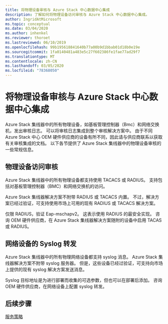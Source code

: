 ```yaml
---
title: 将物理设备审核与 Azure Stack 中心数据中心集成
description: 了解如何将物理设备访问审核与 Azure Stack 中心数据中心集成。
author: IngridAtMicrosoft
ms.topic: conceptual
ms.date: 03/04/2020
ms.author: inhenkel
ms.reviewer: thoroet
ms.lastreviewed: 06/10/2019
ms.openlocfilehash: 99b195618841640b77a00b9d1bbab01d18b0e19e
ms.sourcegitcommit: 1fa0140481a483e5c27f602386fe1fae77ad29f7
ms.translationtype: MT
ms.contentlocale: zh-CN
ms.lasthandoff: 03/05/2020
ms.locfileid: "78368050"
---
```

# <a name="integrate-physical-device-auditing-with-your-azure-stack-hub-datacenter"></a>将物理设备审核与 Azure Stack 中心数据中心集成

Azure Stack 集线器中的所有物理设备，如基板管理控制器（Bmc）和网络交换机，发出审核日志。 可以将审核日志集成到整个审核解决方案中。 由于不同 Azure Stack 中心 OEM 硬件供应商的设备有所不同，因此请与供应商联系以获取有关审核集成的文档。 以下各节提供了 Azure Stack 集线器中的物理设备审核的一些常规信息。  

## <a name="physical-device-access-auditing"></a>物理设备访问审核

Azure Stack 集线器中的所有物理设备都支持使用 TACACS 或 RADIUS。 支持包括对基板管理控制器（BMC）和网络交换机的访问。

Azure Stack 集线器解决方案不附带 RADIUS 或 TACACS 内置。 不过，解决方案已经过验证，可支持使用市场上可用的现有 RADIUS 或 TACACS 解决方案。

仅限 RADIUS，验证 Eap-mschapv2。 这表示使用 RADIUS 的最安全实现。 咨询 OEM 硬件供应商，在 Azure Stack 集线器解决方案随附的设备中启用 TACAS 或 RADIUS。

## <a name="syslog-forwarding-for-network-devices"></a>网络设备的 Syslog 转发

Azure Stack 集线器中的所有物理网络设备都支持 syslog 消息。 Azure Stack 集线器解决方案不附带 syslog 服务器。 但是，这些设备已经过验证，可支持向市场上提供的现有 syslog 解决方案发送消息。

Syslog 目标地址是为进行部署而收集的可选参数，但也可以在部署后添加。 咨询 OEM 硬件供应商，在网络设备上配置 syslog 转发。

## <a name="next-steps"></a>后续步骤

[服务策略](azure-stack-servicing-policy.md)
